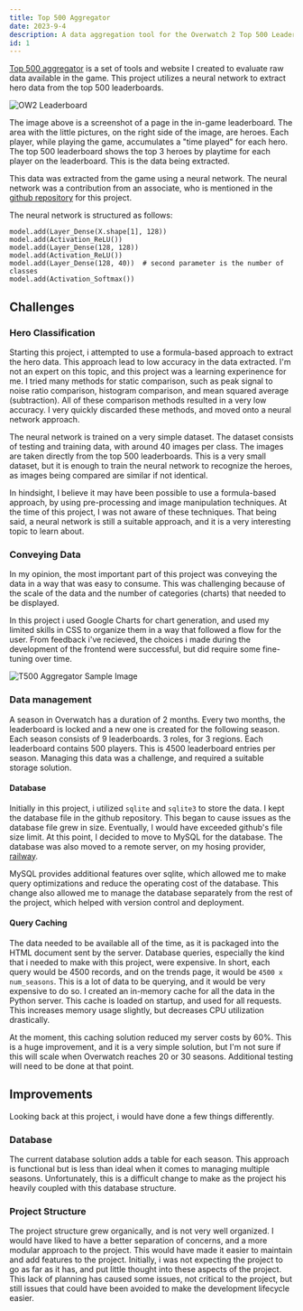 ```yaml
---
title: Top 500 Aggregator
date: 2023-9-4
description: A data aggregation tool for the Overwatch 2 Top 500 Leaderboards
id: 1
---
```

[Top 500 aggregator](https://t500-aggregator.aryankothari.dev) is a set of tools and website I created to evaluate raw data available in the game. This project utilizes a neural network to extract hero data from the top 500 leaderboards. 

![OW2 Leaderboard](/static/images/overwatch-2-leaderboard.png)

The image above is a screenshot of a page in the in-game leaderboard. The area with the little pictures, on the right side of the image, are heroes. Each player, while playing the game, accumulates a "time played" for each hero. The top 500 leaderboard shows the top 3 heroes by playtime for each player on the leaderboard. This is the data being extracted. 

This data was extracted from the game using a neural network. The neural network was a contribution from an associate, who is mentioned in the [github repository](https://github.com/thearyadev/top500-aggregator) for this project. 

The neural network is structured as follows:
```
model.add(Layer_Dense(X.shape[1], 128))
model.add(Activation_ReLU())
model.add(Layer_Dense(128, 128))
model.add(Activation_ReLU())
model.add(Layer_Dense(128, 40))  # second parameter is the number of classes
model.add(Activation_Softmax())
```
## Challenges

### Hero Classification

Starting this project, i attempted to use a formula-based approach to extract the hero data. This approach lead to low accuracy in the data extracted. I'm not an expert on this topic, and this project was a learning experinence for me. I tried many methods for static comparison, such as peak signal to noise ratio comparison, histogram comparison, and mean squared average (subtraction). All of these comparison methods resulted in a very low accuracy. I very quickly discarded these methods, and moved onto a neural network approach.

The neural network is trained on a very simple dataset. The dataset consists of testing and training data, with around 40 images per class. The images are taken directly from the top 500 leaderboards. This is a very small dataset, but it is enough to train the neural network to recognize the heroes, as images being compared are similar if not identical.

In hindsight, I believe it may have been possible to use a formula-based approach, by using pre-processing and image manipulation techniques. At the time of this project, I was not aware of these techniques. That being said, a neural network is still a suitable approach, and it is a very interesting topic to learn about.

### Conveying Data

In my opinion, the most important part of this project was conveying the data in a way that was easy to consume. This was challenging because of the scale of the data and the number of categories (charts) that needed to be displayed. 

In this project i used Google Charts for chart generation, and used my limited skills in CSS to organize them in a way that followed a flow for the user. From feedback i've recieved, the choices i made during the development of the frontend were successful, but did require some fine-tuning over time. 

![T500 Aggregator Sample Image](/static/images/t500-aggregator.png)

### Data management

A season in Overwatch has a duration of 2 months. Every two months, the leaderboard is locked and a new one is created for the following season. Each season consists of 9 leaderboards. 3 roles, for 3 regions. Each leaderboard contains 500 players. This is 4500 leaderboard entries per season. Managing this data was a challenge, and required a suitable storage solution. 

#### Database

Initially in this project, i utilized `sqlite` and `sqlite3` to store the data. I kept the database file in the github repository. This began to cause issues as the database file grew in size. Eventually, I would have exceeded github's file size limit. At this point, I decided to move to MySQL for the database. The database was also moved to a remote server, on my hosing provider, [railway](https://railway.app). 

MySQL provides additional features over sqlite, which allowed me to make query optimizations and reduce the operating cost of the database. This change also allowed me to manage the database separately from the rest of the project, which helped with version control and deployment. 

#### Query Caching

The data needed to be available all of the time, as it is packaged into the HTML document sent by the server. Database queries, especially the kind that i needed to make with this project, were expensive. In short, each query would be 4500 records, and on the trends page, it would be `4500 x num_seasons`. This is a lot of data to be querying, and it would be very expensive to do so. I created an in-memory cache for all the data in the Python server. This cache is loaded on startup, and used for all requests. This increases memory usage slightly, but decreases CPU utilization drastically. 

At the moment, this caching solution reduced my server costs by 60%. This is a huge improvement, and it is a very simple solution, but I'm not sure if this will scale when Overwatch reaches 20 or 30 seasons. Additional testing will need to be done at that point. 

## Improvements

Looking back at this project, i would have done a few things differently.

### Database

The current database solution adds a table for each season. This approach is functional but is less than ideal when it comes to managing multiple seasons. Unfortunately, this is a difficult change to make as the project his heavily coupled with this database structure. 

### Project Structure

The project structure grew organically, and is not very well organized. I would have liked to have a better separation of concerns, and a more modular approach to the project. This would have made it easier to maintain and add features to the project. Initially, i was not expecting the project to go as far as it has, and put little thought into these aspects of the project. This lack of planning has caused some issues, not critical to the project, but still issues that could have been avoided to make the development lifecycle easier.